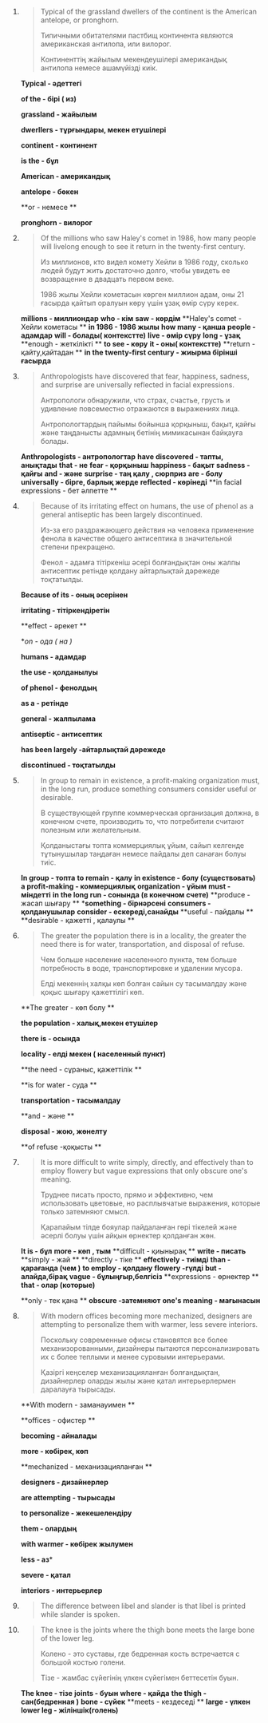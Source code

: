 1. > Typical of the grassland dwellers of the continent is the American antelope, or pronghorn.
   >
   > Типичными обитателями пастбищ континента являются американская антилопа, или вилорог.
   >
   > Континенттің жайылым мекендеушілері американдық антилопа немесе ашамүйізді киік.

   **Typical - әдеттегі**

   **of the - бірі ( из)**

   **grassland - жайылым**

   **dwerllers - тұрғындары, мекен етушілері**

   **continent - континент**

   **is the - бұл**

   **American - американдық**

   **antelope - бөкен**

   **or - немесе **

   **pronghorn - вилорог**

2. > Of the millions who saw Haley's comet in 1986, how many people will livelong enough to see it return in the twenty-first century.
   >
   > Из миллионов, кто видел комету Хейли в 1986 году, сколько людей будут жить достаточно долго, чтобы увидеть ее возвращение в двадцать первом веке.
   >
   > 1986 жылы Хейли кометасын көрген миллион адам, оны 21 ғасырда қайтып оралуын көру үшін ұзақ өмір сүру керек.

   **millions - миллиондар**
   **who - кім**
   **saw - көрдім** 
   **Haley's comet -  Хейли кометасы **
   **in 1986 - 1986 жылы**
   **how many - қанша**
   **people - адамдар**
   **will - болады( контекстте)**
   **live - өмір сүру** 
   **long - ұзақ**
   **enough - жеткілікті **
   **to see - көру**
   **it - оны( контекстте)**
   **return - қайту,қайтадан **
   **in the twenty-first century - жиырма бірінші ғасырда**

3. > Anthropologists have discovered that fear, happiness, sadness, and surprise are universally reflected in facial expressions.
   >
   > Антропологи обнаружили, что страх, счастье, грусть и удивление повсеместно отражаются в выражениях лица.
   >
   > Антропологтардың пайымы бойынша қорқыныш, бақыт, қайғы және таңданысты адамның бетінің мимикасынан байқауға болады.

   **Anthropologists - антропологтар**
   **have discovered - тапты, анықтады** 
   **that - не**
   **fear - қорқыныш**
   **happiness - бақыт**
   **sadness - қайғы** 
   **and - және**
   **surprise - таң қалу , сюрприз**
   **are - болу**
   **universally - бірге, барлық жерде**
   **reflected - көрінеді**
   **in facial expressions - бет әлпетте **

4. > Because of its irritating effect on humans, the use of phenol as a general antiseptic has been largely discontinued.
   >
   > Из-за его раздражающего действия на человека применение фенола в качестве общего антисептика в значительной степени прекращено.
   >
   > Фенол - адамға тітіркеніш әсері болғандықтан оны жалпы антисептик ретінде қолдану айтарлықтай дәрежеде тоқтатылды.

   **Because of its - оның әсерінен**

   **irritating - тітіркендіретін**

   **effect - әрекет **

   **on - *ода ( на )**

   **humans - адамдар**

   **the use - қолданылуы**

   **of phenol - фенолдың**

   **as a - ретінде**

   **general - жалпылама**

   **antiseptic - антисептик**

   **has been largely -айтарлықтай дәрежеде**

   **discontinued - тоқтатылды**

5. > In group to remain in existence, a profit-making organization must, in the long run, produce something consumers consider useful or desirable.
   >
   > В существующей группе коммерческая организация должна, в конечном счете, производить то, что потребители считают полезным или желательным.
   >
   > Қолданыстағы топта коммерциялық ұйым, сайып келгенде тұтынушылар таңдаған немесе пайдалы деп санаған болуы тиіс.

   **In group - топта**
   **to remain - қалу**
   **in existence - болу (существовать)**
   **a profit-making - коммерциялық**
   **organization - ұйым**
   **must - міндетті** 
   **in the long run - сонында (в конечном счете)**
   **produce - жасап шығару **
   ***something - бірнәрсені**
   **consumers - қолданушылар**
   **consider - ескереді,санайды**
   **useful - пайдалы **
   **desirable - қажетті , қалаулы **

6. > The greater the population there is in a locality, the greater the need there is for water, transportation, and disposal of refuse.
   >
   > Чем больше население населенного пункта, тем больше потребность в воде, транспортировке и удалении мусора.
   >
   > Елді мекеннің халқы көп болған сайын су тасымалдау және қоқыс шығару қажеттілігі көп.

   **The greater - көп болу **

   **the population - халық,мекен етушілер**

   **there is - осында**

   **locality - елді мекен ( населенный пункт)**

   **the need - сұраныс, қажеттілік **

   **is for water - суда **

   **transportation - тасымалдау**

   **and - және **

   **disposal - жою, жөнелту**

   **of refuse -қоқысты **

7. > It is more difficult to write simply, directly, and effectively than to employ flowery but vague expressions that only obscure one's meaning.
   >
   > Труднее писать просто, прямо и эффективно, чем использовать цветовые, но расплывчатые выражения, которые только затемняют смысл.
   >
   > Қарапайым тілде бояулар пайдаланған гөрі тікелей және әсерлі болуы үшін айқын өрнектер қолданған жөн.

   **It is - бұл**
   **more - көп , тым**
   **difficult - қиынырақ **
   **write - писать**
   **simply - жай **
   **directly - тіке **
   **effectively - тиімді**
   **than - қарағанда (чем )**
   **to employ - қолдану**
   **flowery -гүлді**
   **but - алайда,бірақ**
   **vague - бұлыңғыр,белгісіз**
   **expressions - өрнектер **
   **that - олар (которые)**
   
   **only - тек қана **
   **obscure -затемняют**
   **one's meaning - мағынасын**
   
8. > With modern offices becoming more mechanized, designers are attempting to personalize them with warmer, less severe interiors.
   >
   > Поскольку современные офисы становятся все более механизорованными, дизайнеры пытаются персонализировать их с более теплыми и менее суровыми интерьерами.
   >
   > Қазіргі кеңселер механизацияланған болғандықтан, дизайнерлер оларды жылы және қатал интерьерлермен даралауға тырысады.

   **With modern - заманауимен **

   **offices - офистер **

   **becoming - айналады** 

   **more - көбірек, көп**

   **mechanized - механизацияланған **

   **designers - дизайнерлер**

   **are attempting - тырысады**

   **to personalize - жекешелендіру**

   **them - олардың**

   **with warmer - көбірек жылумен** 

   **less - аз***

   **severe - қатал**

   **interiors - интерьерлер**

9. > The difference between libel and slander is that libel is printed while slander is spoken.

10. > The knee is the joints where the thigh bone meets the large bone of the lower leg.
    >
    > Колено - это суставы, где бедренная кость встречается с большой костью голени.
    >
    > Тізе - жамбас сүйегінің үлкен сүйегімен беттесетін буын.

    **The knee - тізе** 
    **joints - буын**
    **where - қайда**
    **the thigh - сан(бедренная )**
    **bone - сүйек**
    **meets - кездеседі **
    **large - үлкен** 
    **lower leg - жіліншік(голень)**